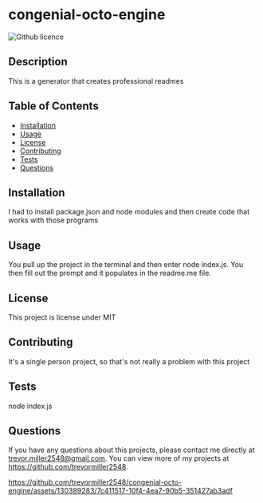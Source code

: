 # congenial-octo-engine
  ![Github licence](http://img.shields.io/badge/license-MIT-blue.svg)

  
  ## Description 
  This is a generator that creates professional readmes

  ## Table of Contents
  * [Installation](#installation)
  * [Usage](#usage)
  * [License](#license)
  * [Contributing](#contributing)
  * [Tests](#tests)
  * [Questions](#questions)
  
  ## Installation 
  I had to install package.json and node modules and then create code that works with those programs

  ## Usage 
  You pull up the project in the terminal and then enter node index.js. You then fill out the prompt and it populates in the readme.me file.

  ## License 
  This project is license under MIT

  ## Contributing 
  It's a single person project, so that's not really a problem with this project

  ## Tests
  node index.js

  ## Questions
  If you have any questions about this projects, please contact me directly at trevor.miller2548@gmail.com. You can view more of my projects at https://github.com/trevormiller2548.

 

https://github.com/trevormiller2548/congenial-octo-engine/assets/130389283/7c411517-10f4-4ea7-90b5-351427ab3adf

 
